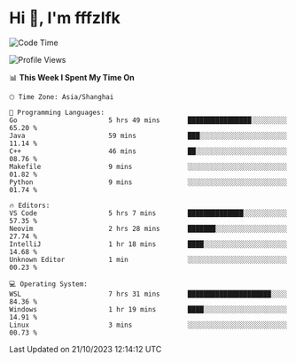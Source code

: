# Hi 👋, I'm fffzlfk

<!--START_SECTION:waka-->
![Code Time](http://img.shields.io/badge/Code%20Time-524%20hrs%206%20mins-blue)

![Profile Views](http://img.shields.io/badge/Profile%20Views-0-blue)

📊 **This Week I Spent My Time On** 

```text
🕑︎ Time Zone: Asia/Shanghai

💬 Programming Languages: 
Go                       5 hrs 49 mins       ████████████████░░░░░░░░░   65.20 % 
Java                     59 mins             ███░░░░░░░░░░░░░░░░░░░░░░   11.14 % 
C++                      46 mins             ██░░░░░░░░░░░░░░░░░░░░░░░   08.76 % 
Makefile                 9 mins              ░░░░░░░░░░░░░░░░░░░░░░░░░   01.82 % 
Python                   9 mins              ░░░░░░░░░░░░░░░░░░░░░░░░░   01.74 % 

🔥 Editors: 
VS Code                  5 hrs 7 mins        ██████████████░░░░░░░░░░░   57.35 % 
Neovim                   2 hrs 28 mins       ███████░░░░░░░░░░░░░░░░░░   27.74 % 
IntelliJ                 1 hr 18 mins        ████░░░░░░░░░░░░░░░░░░░░░   14.68 % 
Unknown Editor           1 min               ░░░░░░░░░░░░░░░░░░░░░░░░░   00.23 % 

💻 Operating System: 
WSL                      7 hrs 31 mins       █████████████████████░░░░   84.36 % 
Windows                  1 hr 19 mins        ████░░░░░░░░░░░░░░░░░░░░░   14.91 % 
Linux                    3 mins              ░░░░░░░░░░░░░░░░░░░░░░░░░   00.73 % 
```


 Last Updated on 21/10/2023 12:14:12 UTC
<!--END_SECTION:waka-->
